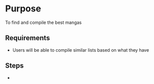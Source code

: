 # Purpose

To find and compile the best mangas

## Requirements

- Users will be able to compile similar lists based on what they have

## Steps

- 

